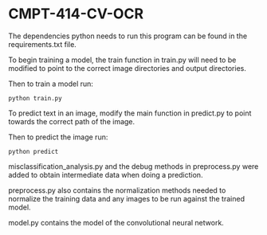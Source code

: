 # CMPT-414-CV-OCR

The dependencies python needs to run this program can be found in the requirements.txt file.

To begin training a model, the train function in train.py will need to be modified to point to the correct image 
directories and output directories.

Then to train a model run:

````
python train.py
````

To predict text in an image, modify the main function in predict.py to point towards
the correct path of the image.

Then to predict the image run:

```
python predict
```

misclassification_analysis.py and the debug methods in preprocess.py were added to obtain intermediate data when doing a prediction.


preprocess.py also contains the normalization methods needed to normalize the training data and any images to be run against the trained model.



model.py contains the model of the convolutional neural network.



